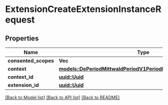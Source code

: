 # ExtensionCreateExtensionInstanceRequest

## Properties

Name | Type | Description | Notes
------------ | ------------- | ------------- | -------------
**consented_scopes** | **Vec<String>** |  | 
**context** | [**models::DePeriodMittwaldPeriodV1PeriodMarketplacePeriodContext**](de.mittwald.v1.marketplace.Context.md) |  | 
**context_id** | [**uuid::Uuid**](uuid::Uuid.md) |  | 
**extension_id** | [**uuid::Uuid**](uuid::Uuid.md) |  | 

[[Back to Model list]](../README.md#documentation-for-models) [[Back to API list]](../README.md#documentation-for-api-endpoints) [[Back to README]](../README.md)


